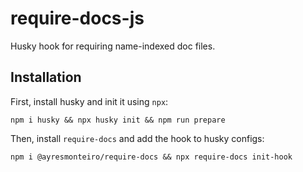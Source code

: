 # require-docs-js

Husky hook for requiring name-indexed doc files.

## Installation

First, install husky and init it using `npx`:

```
npm i husky && npx husky init && npm run prepare
```

Then, install `require-docs` and add the hook to husky configs:

```
npm i @ayresmonteiro/require-docs && npx require-docs init-hook
```
